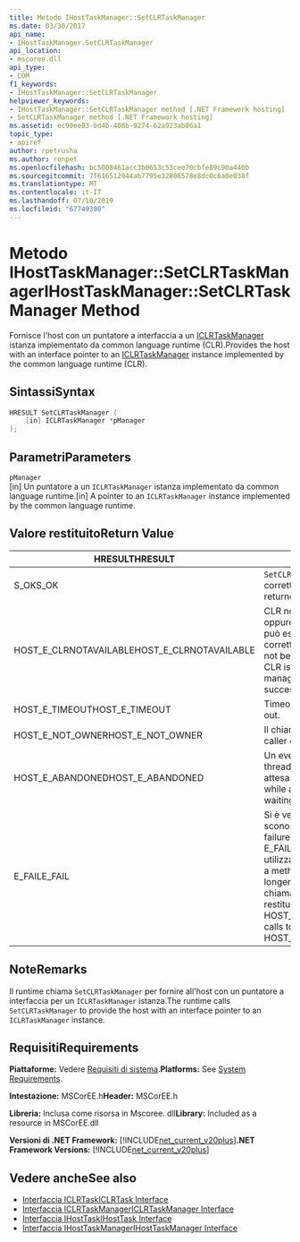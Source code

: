 ```yaml
---
title: Metodo IHostTaskManager::SetCLRTaskManager
ms.date: 03/30/2017
api_name:
- IHostTaskManager.SetCLRTaskManager
api_location:
- mscoree.dll
api_type:
- COM
f1_keywords:
- IHostTaskManager::SetCLRTaskManager
helpviewer_keywords:
- IHostTaskManager::SetCLRTaskManager method [.NET Framework hosting]
- SetCLRTaskManager method [.NET Framework hosting]
ms.assetid: ec90ee83-bd4b-408b-9274-62a923ab86a1
topic_type:
- apiref
author: rpetrusha
ms.author: ronpet
ms.openlocfilehash: bc5008461acc3b0653c53cee70cbfe89c90a440b
ms.sourcegitcommit: 7f616512044ab7795e32806578e8dc0c6a0e038f
ms.translationtype: MT
ms.contentlocale: it-IT
ms.lasthandoff: 07/10/2019
ms.locfileid: "67749390"
---
```

# <a name="ihosttaskmanagersetclrtaskmanager-method"></a><span data-ttu-id="65fb2-102">Metodo IHostTaskManager::SetCLRTaskManager</span><span class="sxs-lookup"><span data-stu-id="65fb2-102">IHostTaskManager::SetCLRTaskManager Method</span></span>
<span data-ttu-id="65fb2-103">Fornisce l'host con un puntatore a interfaccia a un [ICLRTaskManager](../../../../docs/framework/unmanaged-api/hosting/iclrtaskmanager-interface.md) istanza implementato da common language runtime (CLR).</span><span class="sxs-lookup"><span data-stu-id="65fb2-103">Provides the host with an interface pointer to an [ICLRTaskManager](../../../../docs/framework/unmanaged-api/hosting/iclrtaskmanager-interface.md) instance implemented by the common language runtime (CLR).</span></span>  
  
## <a name="syntax"></a><span data-ttu-id="65fb2-104">Sintassi</span><span class="sxs-lookup"><span data-stu-id="65fb2-104">Syntax</span></span>  
  
```cpp  
HRESULT SetCLRTaskManager (  
    [in] ICLRTaskManager *pManager  
);  
```  
  
## <a name="parameters"></a><span data-ttu-id="65fb2-105">Parametri</span><span class="sxs-lookup"><span data-stu-id="65fb2-105">Parameters</span></span>  
 `pManager`  
 <span data-ttu-id="65fb2-106">[in] Un puntatore a un `ICLRTaskManager` istanza implementato da common language runtime.</span><span class="sxs-lookup"><span data-stu-id="65fb2-106">[in] A pointer to an `ICLRTaskManager` instance implemented by the common language runtime.</span></span>  
  
## <a name="return-value"></a><span data-ttu-id="65fb2-107">Valore restituito</span><span class="sxs-lookup"><span data-stu-id="65fb2-107">Return Value</span></span>  
  
|<span data-ttu-id="65fb2-108">HRESULT</span><span class="sxs-lookup"><span data-stu-id="65fb2-108">HRESULT</span></span>|<span data-ttu-id="65fb2-109">Descrizione</span><span class="sxs-lookup"><span data-stu-id="65fb2-109">Description</span></span>|  
|-------------|-----------------|  
|<span data-ttu-id="65fb2-110">S_OK</span><span class="sxs-lookup"><span data-stu-id="65fb2-110">S_OK</span></span>|<span data-ttu-id="65fb2-111">`SetCLRTaskManager` stato restituito correttamente.</span><span class="sxs-lookup"><span data-stu-id="65fb2-111">`SetCLRTaskManager` returned successfully.</span></span>|  
|<span data-ttu-id="65fb2-112">HOST_E_CLRNOTAVAILABLE</span><span class="sxs-lookup"><span data-stu-id="65fb2-112">HOST_E_CLRNOTAVAILABLE</span></span>|<span data-ttu-id="65fb2-113">CLR non è stato caricato in un processo oppure si trova in uno stato in cui non può eseguire codice gestito o elaborare correttamente la chiamata.</span><span class="sxs-lookup"><span data-stu-id="65fb2-113">The CLR has not been loaded into a process, or the CLR is in a state in which it cannot run managed code or process the call successfully.</span></span>|  
|<span data-ttu-id="65fb2-114">HOST_E_TIMEOUT</span><span class="sxs-lookup"><span data-stu-id="65fb2-114">HOST_E_TIMEOUT</span></span>|<span data-ttu-id="65fb2-115">Timeout della chiamata.</span><span class="sxs-lookup"><span data-stu-id="65fb2-115">The call timed out.</span></span>|  
|<span data-ttu-id="65fb2-116">HOST_E_NOT_OWNER</span><span class="sxs-lookup"><span data-stu-id="65fb2-116">HOST_E_NOT_OWNER</span></span>|<span data-ttu-id="65fb2-117">Il chiamante non possiede il blocco.</span><span class="sxs-lookup"><span data-stu-id="65fb2-117">The caller does not own the lock.</span></span>|  
|<span data-ttu-id="65fb2-118">HOST_E_ABANDONED</span><span class="sxs-lookup"><span data-stu-id="65fb2-118">HOST_E_ABANDONED</span></span>|<span data-ttu-id="65fb2-119">Un evento è stato annullato durante un thread bloccato o fiber è rimasta in attesa su di esso.</span><span class="sxs-lookup"><span data-stu-id="65fb2-119">An event was canceled while a blocked thread or fiber was waiting on it.</span></span>|  
|<span data-ttu-id="65fb2-120">E_FAIL</span><span class="sxs-lookup"><span data-stu-id="65fb2-120">E_FAIL</span></span>|<span data-ttu-id="65fb2-121">Si è verificato un errore irreversibile sconosciuto.</span><span class="sxs-lookup"><span data-stu-id="65fb2-121">An unknown catastrophic failure occurred.</span></span> <span data-ttu-id="65fb2-122">Quando un metodo di E_FAIL viene restituito, CLR non è più utilizzabile all'interno del processo.</span><span class="sxs-lookup"><span data-stu-id="65fb2-122">When a method returns E_FAIL, the CLR is no longer usable within the process.</span></span> <span data-ttu-id="65fb2-123">Le chiamate successive ai metodi di hosting restituiranno HOST_E_CLRNOTAVAILABLE.</span><span class="sxs-lookup"><span data-stu-id="65fb2-123">Subsequent calls to hosting methods return HOST_E_CLRNOTAVAILABLE.</span></span>|  
  
## <a name="remarks"></a><span data-ttu-id="65fb2-124">Note</span><span class="sxs-lookup"><span data-stu-id="65fb2-124">Remarks</span></span>  
 <span data-ttu-id="65fb2-125">Il runtime chiama `SetCLRTaskManager` per fornire all'host con un puntatore a interfaccia per un `ICLRTaskManager` istanza.</span><span class="sxs-lookup"><span data-stu-id="65fb2-125">The runtime calls `SetCLRTaskManager` to provide the host with an interface pointer to an `ICLRTaskManager` instance.</span></span>  
  
## <a name="requirements"></a><span data-ttu-id="65fb2-126">Requisiti</span><span class="sxs-lookup"><span data-stu-id="65fb2-126">Requirements</span></span>  
 <span data-ttu-id="65fb2-127">**Piattaforme:** Vedere [Requisiti di sistema](../../../../docs/framework/get-started/system-requirements.md).</span><span class="sxs-lookup"><span data-stu-id="65fb2-127">**Platforms:** See [System Requirements](../../../../docs/framework/get-started/system-requirements.md).</span></span>  
  
 <span data-ttu-id="65fb2-128">**Intestazione:** MSCorEE.h</span><span class="sxs-lookup"><span data-stu-id="65fb2-128">**Header:** MSCorEE.h</span></span>  
  
 <span data-ttu-id="65fb2-129">**Libreria:** Inclusa come risorsa in Mscoree. dll</span><span class="sxs-lookup"><span data-stu-id="65fb2-129">**Library:** Included as a resource in MSCorEE.dll</span></span>  
  
 <span data-ttu-id="65fb2-130">**Versioni di .NET Framework:** [!INCLUDE[net_current_v20plus](../../../../includes/net-current-v20plus-md.md)]</span><span class="sxs-lookup"><span data-stu-id="65fb2-130">**.NET Framework Versions:** [!INCLUDE[net_current_v20plus](../../../../includes/net-current-v20plus-md.md)]</span></span>  
  
## <a name="see-also"></a><span data-ttu-id="65fb2-131">Vedere anche</span><span class="sxs-lookup"><span data-stu-id="65fb2-131">See also</span></span>

- [<span data-ttu-id="65fb2-132">Interfaccia ICLRTask</span><span class="sxs-lookup"><span data-stu-id="65fb2-132">ICLRTask Interface</span></span>](../../../../docs/framework/unmanaged-api/hosting/iclrtask-interface.md)
- [<span data-ttu-id="65fb2-133">Interfaccia ICLRTaskManager</span><span class="sxs-lookup"><span data-stu-id="65fb2-133">ICLRTaskManager Interface</span></span>](../../../../docs/framework/unmanaged-api/hosting/iclrtaskmanager-interface.md)
- [<span data-ttu-id="65fb2-134">Interfaccia IHostTask</span><span class="sxs-lookup"><span data-stu-id="65fb2-134">IHostTask Interface</span></span>](../../../../docs/framework/unmanaged-api/hosting/ihosttask-interface.md)
- [<span data-ttu-id="65fb2-135">Interfaccia IHostTaskManager</span><span class="sxs-lookup"><span data-stu-id="65fb2-135">IHostTaskManager Interface</span></span>](../../../../docs/framework/unmanaged-api/hosting/ihosttaskmanager-interface.md)

